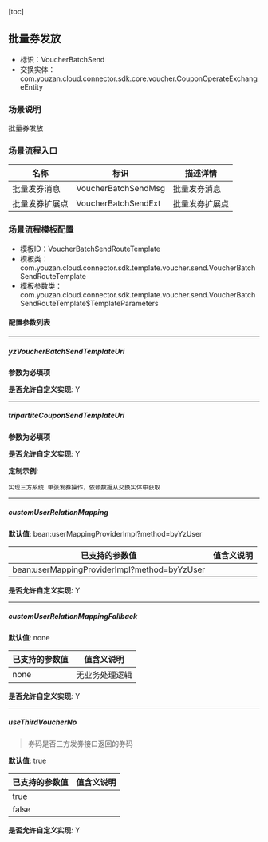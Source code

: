 [toc]

## 批量券发放
- 标识：VoucherBatchSend
- 交换实体：com.youzan.cloud.connector.sdk.core.voucher.CouponOperateExchangeEntity
### 场景说明
批量券发放
### 场景流程入口

名称 | 标识 | 描述详情
---|---|---
批量发券消息 | VoucherBatchSendMsg | 批量发券消息
批量发券扩展点 | VoucherBatchSendExt | 批量发券扩展点

### 场景流程模板配置
- 模板ID：VoucherBatchSendRouteTemplate
- 模板类：com.youzan.cloud.connector.sdk.template.voucher.send.VoucherBatchSendRouteTemplate
- 模板参数类：com.youzan.cloud.connector.sdk.template.voucher.send.VoucherBatchSendRouteTemplate$TemplateParameters

#### 配置参数列表

---
##### yzVoucherBatchSendTemplateUri
> 

**参数为必填项**


**是否允许自定义实现**: Y

---
##### tripartiteCouponSendTemplateUri
> 

**参数为必填项**


**是否允许自定义实现**: Y


**定制示例**:
```
实现三方系统 单张发券操作，依赖数据从交换实体中获取
```
---
##### customUserRelationMapping
> 

**默认值**: bean:userMappingProviderImpl?method=byYzUser

已支持的参数值 | 值含义说明
---|---
bean:userMappingProviderImpl?method=byYzUser | 

**是否允许自定义实现**: Y

---
##### customUserRelationMappingFallback
> 

**默认值**: none

已支持的参数值 | 值含义说明
---|---
none | 无业务处理逻辑

**是否允许自定义实现**: Y

---
##### useThirdVoucherNo
> 券码是否三方发券接口返回的券码

**默认值**: true

已支持的参数值 | 值含义说明
---|---
true | 
false | 

**是否允许自定义实现**: Y


